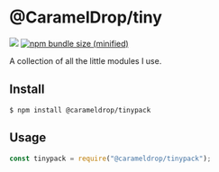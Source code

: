 # @CaramelDrop/tiny

[![](https://img.shields.io/npm/v/@carameldrop/tinypack.svg)](https://www.npmjs.com/package/@carameldrop/tinypack)
[![npm bundle size (minified)](https://img.shields.io/bundlephobia/min/@carameldrop/tinypack.svg)](https://www.npmjs.com/package/@carameldrop/tinypack)

A collection of all the little modules I use.

## Install

```
$ npm install @carameldrop/tinypack
```

## Usage

```js
const tinypack = require("@carameldrop/tinypack");
```
